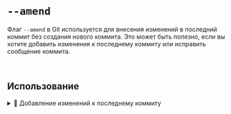 # `--amend`

Флаг `--amend` в Git используется для внесения изменений в последний коммит без создания нового коммита. Это может быть полезно, если вы хотите добавить изменения к последнему коммиту или исправить сообщение коммита.

<br>

## Использование

  <details>
   <summary> 🔹 Добавление изменений к последнему коммиту</summary>
    <br>
    Если у вас есть незакоммиченные изменения и вы хотите добавить их к последнему коммиту, используйте следующую команду:
    <br>
    
  ```bash
    
  git commit --amend
  ```
  </details>

